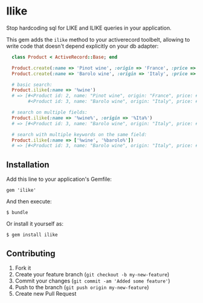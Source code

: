 # Ilike

Stop hardcoding sql for LIKE and ILIKE queries in your application.

This gem adds the `ilike` method to your activerecord toolbelt, allowing to
write code that doesn't depend explicitly on your db adapter:

```ruby
  class Product < ActiveRecord::Base; end

  Product.create(:name => 'Pinot wine', :origin => 'France', :price => 13.50)
  Product.create(:name => 'Barolo wine', :origin => 'Italy', :price => 12.50)

  # basic search:
  Product.ilike(:name => '%wine')
  # => [#<Product id: 2, name: "Pinot wine", origin: "France", price: #<BigDecimal:105b70880,'0.135E2',18(18)>>,
        #<Product id: 3, name: "Barolo wine", origin: "Italy", price: #<BigDecimal:105b705d8,'0.125E2',18(18)>>]

  # search on multiple fields:
  Product.ilike(:name => '%wine%', :origin => '%Ita%')
  # => [#<Product id: 3, name: "Barolo wine", origin: "Italy", price: #<BigDecimal:1059677a0,'0.125E2',18(18)>>]

  # search with multiple keywords on the same field:
  Product.ilike(:name => ['%wine', '%barolo%'])
  # => [#<Product id: 3, name: "Barolo wine", origin: "Italy", price: #<BigDecimal:1059fe998,'0.125E2',18(18)>>]
```


## Installation

Add this line to your application's Gemfile:

    gem 'ilike'

And then execute:

    $ bundle

Or install it yourself as:

    $ gem install ilike


## Contributing

1. Fork it
2. Create your feature branch (`git checkout -b my-new-feature`)
3. Commit your changes (`git commit -am 'Added some feature'`)
4. Push to the branch (`git push origin my-new-feature`)
5. Create new Pull Request
